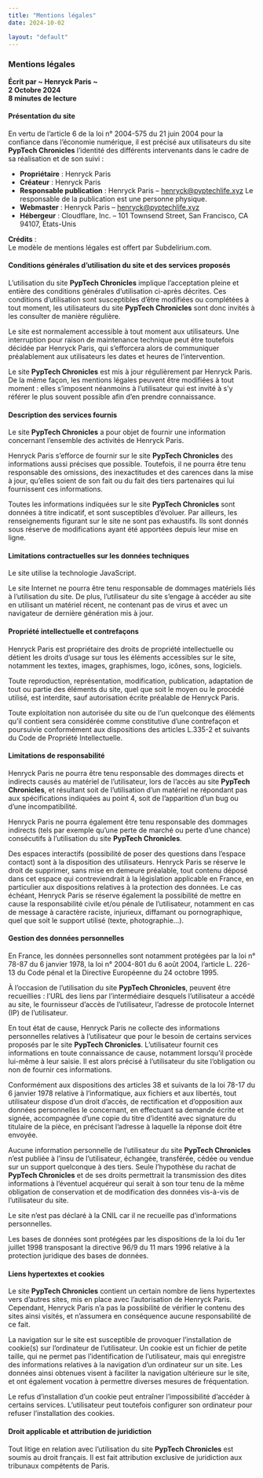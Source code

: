 ```yaml
---
title: "Mentions légales"
date: 2024-10-02

layout: "default"
---
```


### Mentions légales

**Écrit par ~ Henryck Paris ~**  
**2 Octobre 2024**  
**8 minutes de lecture**

#### Présentation du site

En vertu de l’article 6 de la loi n° 2004-575 du 21 juin 2004 pour la confiance dans l’économie numérique, il est précisé aux utilisateurs du site **PypTech Chronicles** l’identité des différents intervenants dans le cadre de sa réalisation et de son suivi :

- **Propriétaire** : Henryck Paris
- **Créateur** : Henryck Paris
- **Responsable publication** : Henryck Paris – henryck@pyptechlife.xyz
  Le responsable de la publication est une personne physique.
- **Webmaster** : Henryck Paris – henryck@pyptechlife.xyz
- **Hébergeur** : Cloudflare, Inc. – 101 Townsend Street, San Francisco, CA 94107, États-Unis

**Crédits** :  
Le modèle de mentions légales est offert par Subdelirium.com.

#### Conditions générales d’utilisation du site et des services proposés

L’utilisation du site **PypTech Chronicles** implique l’acceptation pleine et entière des conditions générales d’utilisation ci-après décrites. Ces conditions d’utilisation sont susceptibles d’être modifiées ou complétées à tout moment, les utilisateurs du site **PypTech Chronicles** sont donc invités à les consulter de manière régulière.

Le site est normalement accessible à tout moment aux utilisateurs. Une interruption pour raison de maintenance technique peut être toutefois décidée par Henryck Paris, qui s’efforcera alors de communiquer préalablement aux utilisateurs les dates et heures de l’intervention.

Le site **PypTech Chronicles** est mis à jour régulièrement par Henryck Paris. De la même façon, les mentions légales peuvent être modifiées à tout moment : elles s’imposent néanmoins à l’utilisateur qui est invité à s’y référer le plus souvent possible afin d’en prendre connaissance.

#### Description des services fournis

Le site **PypTech Chronicles** a pour objet de fournir une information concernant l’ensemble des activités de Henryck Paris.

Henryck Paris s’efforce de fournir sur le site **PypTech Chronicles** des informations aussi précises que possible. Toutefois, il ne pourra être tenu responsable des omissions, des inexactitudes et des carences dans la mise à jour, qu’elles soient de son fait ou du fait des tiers partenaires qui lui fournissent ces informations.

Toutes les informations indiquées sur le site **PypTech Chronicles** sont données à titre indicatif, et sont susceptibles d’évoluer. Par ailleurs, les renseignements figurant sur le site ne sont pas exhaustifs. Ils sont donnés sous réserve de modifications ayant été apportées depuis leur mise en ligne.

#### Limitations contractuelles sur les données techniques

Le site utilise la technologie JavaScript.

Le site Internet ne pourra être tenu responsable de dommages matériels liés à l’utilisation du site. De plus, l’utilisateur du site s’engage à accéder au site en utilisant un matériel récent, ne contenant pas de virus et avec un navigateur de dernière génération mis à jour.

#### Propriété intellectuelle et contrefaçons

Henryck Paris est propriétaire des droits de propriété intellectuelle ou détient les droits d’usage sur tous les éléments accessibles sur le site, notamment les textes, images, graphismes, logo, icônes, sons, logiciels.

Toute reproduction, représentation, modification, publication, adaptation de tout ou partie des éléments du site, quel que soit le moyen ou le procédé utilisé, est interdite, sauf autorisation écrite préalable de Henryck Paris.

Toute exploitation non autorisée du site ou de l’un quelconque des éléments qu’il contient sera considérée comme constitutive d’une contrefaçon et poursuivie conformément aux dispositions des articles L.335-2 et suivants du Code de Propriété Intellectuelle.

#### Limitations de responsabilité

Henryck Paris ne pourra être tenu responsable des dommages directs et indirects causés au matériel de l’utilisateur, lors de l’accès au site **PypTech Chronicles**, et résultant soit de l’utilisation d’un matériel ne répondant pas aux spécifications indiquées au point 4, soit de l’apparition d’un bug ou d’une incompatibilité.

Henryck Paris ne pourra également être tenu responsable des dommages indirects (tels par exemple qu’une perte de marché ou perte d’une chance) consécutifs à l’utilisation du site **PypTech Chronicles**.

Des espaces interactifs (possibilité de poser des questions dans l’espace contact) sont à la disposition des utilisateurs. Henryck Paris se réserve le droit de supprimer, sans mise en demeure préalable, tout contenu déposé dans cet espace qui contreviendrait à la législation applicable en France, en particulier aux dispositions relatives à la protection des données. Le cas échéant, Henryck Paris se réserve également la possibilité de mettre en cause la responsabilité civile et/ou pénale de l’utilisateur, notamment en cas de message à caractère raciste, injurieux, diffamant ou pornographique, quel que soit le support utilisé (texte, photographie…).

#### Gestion des données personnelles

En France, les données personnelles sont notamment protégées par la loi n° 78-87 du 6 janvier 1978, la loi n° 2004-801 du 6 août 2004, l’article L. 226-13 du Code pénal et la Directive Européenne du 24 octobre 1995.

À l’occasion de l’utilisation du site **PypTech Chronicles**, peuvent être recueillies : l’URL des liens par l’intermédiaire desquels l’utilisateur a accédé au site, le fournisseur d’accès de l’utilisateur, l’adresse de protocole Internet (IP) de l’utilisateur.

En tout état de cause, Henryck Paris ne collecte des informations personnelles relatives à l’utilisateur que pour le besoin de certains services proposés par le site **PypTech Chronicles**. L’utilisateur fournit ces informations en toute connaissance de cause, notamment lorsqu’il procède lui-même à leur saisie. Il est alors précisé à l’utilisateur du site l’obligation ou non de fournir ces informations.

Conformément aux dispositions des articles 38 et suivants de la loi 78-17 du 6 janvier 1978 relative à l’informatique, aux fichiers et aux libertés, tout utilisateur dispose d’un droit d’accès, de rectification et d’opposition aux données personnelles le concernant, en effectuant sa demande écrite et signée, accompagnée d’une copie du titre d’identité avec signature du titulaire de la pièce, en précisant l’adresse à laquelle la réponse doit être envoyée.

Aucune information personnelle de l’utilisateur du site **PypTech Chronicles** n’est publiée à l’insu de l’utilisateur, échangée, transférée, cédée ou vendue sur un support quelconque à des tiers. Seule l’hypothèse du rachat de **PypTech Chronicles** et de ses droits permettrait la transmission des dites informations à l’éventuel acquéreur qui serait à son tour tenu de la même obligation de conservation et de modification des données vis-à-vis de l’utilisateur du site.

Le site n’est pas déclaré à la CNIL car il ne recueille pas d’informations personnelles.

Les bases de données sont protégées par les dispositions de la loi du 1er juillet 1998 transposant la directive 96/9 du 11 mars 1996 relative à la protection juridique des bases de données.

#### Liens hypertextes et cookies

Le site **PypTech Chronicles** contient un certain nombre de liens hypertextes vers d’autres sites, mis en place avec l’autorisation de Henryck Paris. Cependant, Henryck Paris n’a pas la possibilité de vérifier le contenu des sites ainsi visités, et n’assumera en conséquence aucune responsabilité de ce fait.

La navigation sur le site est susceptible de provoquer l’installation de cookie(s) sur l’ordinateur de l’utilisateur. Un cookie est un fichier de petite taille, qui ne permet pas l’identification de l’utilisateur, mais qui enregistre des informations relatives à la navigation d’un ordinateur sur un site. Les données ainsi obtenues visent à faciliter la navigation ultérieure sur le site, et ont également vocation à permettre diverses mesures de fréquentation.

Le refus d’installation d’un cookie peut entraîner l’impossibilité d’accéder à certains services. L’utilisateur peut toutefois configurer son ordinateur pour refuser l’installation des cookies.

#### Droit applicable et attribution de juridiction

Tout litige en relation avec l’utilisation du site **PypTech Chronicles** est soumis au droit français. Il est fait attribution exclusive de juridiction aux tribunaux compétents de Paris.
